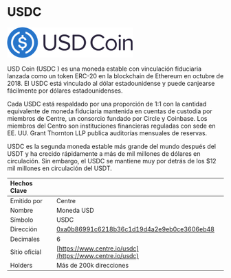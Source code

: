 # USDC

![](../../.gitbook/assets/usdc-coin-bd351fb779%20%281%29.png)

USD Coin  \(USDC \) es una moneda estable con vinculación fiduciaria lanzada como un token ERC-20 en la blockchain de Ethereum en octubre de 2018. El USDC está vinculado al dólar estadounidense y puede canjearse fácilmente por dólares estadounidenses.

Cada USDC está respaldado por una proporción de 1:1 con la cantidad equivalente de moneda fiduciaria mantenida en cuentas de custodia por miembros de Centre, un consorcio fundado por Circle y Coinbase. Los miembros del Centro son instituciones financieras reguladas con sede en EE. UU. Grant Thornton LLP publica auditorías mensuales de reservas.

USDC es la segunda moneda estable más grande del mundo después del USDT y ha crecido rápidamente a más de mil millones de dólares en circulación. Sin embargo, el USDC se mantiene muy por detrás de los $12 mil millones en circulación del USDT.

| Hechos Clave |  |
| :--- | :--- |
| Emitido por | Centre |
| Nombre | Moneda USD |
| Símbolo | USDC |
| Dirección | [0xa0b86991c6218b36c1d19d4a2e9eb0ce3606eb48](https://etherscan.io/token/0xa0b86991c6218b36c1d19d4a2e9eb0ce3606eb48) |
| Decimales | 6 |
| Sitio oficial | [https://www.centre.io/usdc](https://www.centre.io/usdc) |
| Holders | Más de 200k direcciones |

